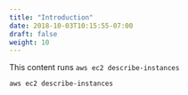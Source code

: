 ```yaml
---
title: "Introduction"
date: 2018-10-03T10:15:55-07:00
draft: false
weight: 10
---
```


This content runs `aws ec2 describe-instances`

```bash wait=1 timeout=5
aws ec2 describe-instances
```